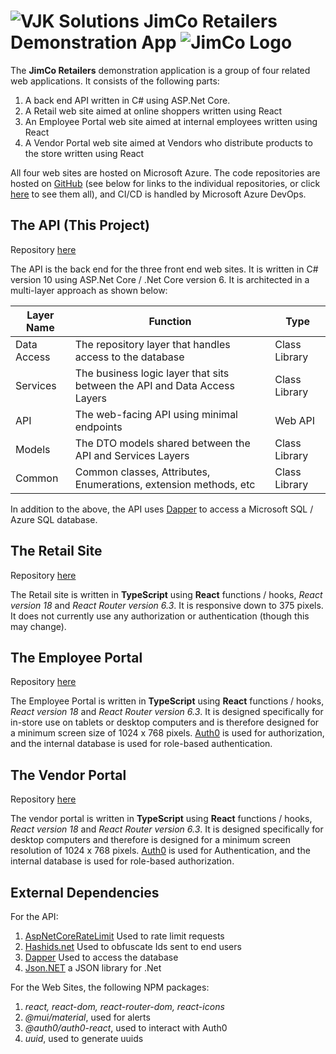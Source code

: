# ![VJK Solutions](https://vjk.solutions/images/logo-64.png) JimCo Retailers Demonstration App ![JimCo Logo](https://vjk.solutions/images/jimcologo-64.png)

The **JimCo Retailers** demonstration application is a group of four related web applications. It consists of the following parts:

1. A back end API written in C# using ASP.Net Core.
2. A Retail web site aimed at online shoppers written using React
3. An Employee Portal web site aimed at internal employees written using React
4. A Vendor Portal web site aimed at Vendors who distribute products to the store written using React

All four web sites are hosted on Microsoft Azure. The code repositories are hosted on [GitHub](https://github.com) (see below for links to the individual repositories, or click [here](https://github.com/vjkrammes) to see them all), and CI/CD is handled by Microsoft Azure DevOps.

## The API (This Project)

Repository [here](https://github.com/vjkrammes/JimCo.api)

The API is the back end for the three front end web sites. It is written in C# version 10 using ASP.Net Core / .Net Core version 6. It is architected in a multi-layer approach as shown below:

|Layer Name|Function|Type|
|----------|--------|----|
|Data Access|The repository layer that handles access to the database|Class Library|
|Services|The business logic layer that sits between the API and Data Access Layers|Class Library|
|API|The web-facing API using minimal endpoints|Web API|
|Models|The DTO models shared between the API and Services Layers|Class Library|
|Common|Common classes, Attributes, Enumerations, extension methods, etc|Class Library|

In addition to the above, the API uses [Dapper](https://github.com/DapperLib/Dapper) to access a Microsoft SQL / Azure SQL database.

## The Retail Site

Repository [here](https://github.com/vjkrammes/jimco.retailsite)

The Retail site is written in **TypeScript** using **React** functions / hooks, *React version 18* and *React Router version 6.3*. It is responsive down to 375 pixels. It does not currently use any authorization or authentication (though this may change).

## The Employee Portal

Repository [here](https://github.com/vjkramems/jimco.employeeportal)

The Employee Portal is written in **TypeScript** using **React** functions / hooks, *React version 18* and *React Router version 6.3*. It is designed specifically for in-store use on tablets or desktop computers and is therefore designed for a minimum screen size of 1024 x 768 pixels. [Auth0](https://auth0.com) is used for authorization, and the internal database is used for role-based authentication. 

## The Vendor Portal

Repository [here](https://github.com/vjkrammes/jimco.vendorportal)

The vendor portal is written in **TypeScript** using **React** functions / hooks, *React version 18* and *React Router version 6.3*. It is designed specifically for desktop computers and therefore is designed for a minimum screen resolution of 1024 x 768 pixels. [Auth0](https://auth0.com) is used for Authentication, and the internal database is used for role-based authorization.

## External Dependencies

For the API:

1. [AspNetCoreRateLimit](https://github.com/stefanprodan/AspNetCoreRateLimit) Used to rate limit requests
2. [Hashids.net](https://hashids.org/net/) Used to obfuscate Ids sent to end users
3. [Dapper](https://github.com/DapperLib/Dapper) Used to access the database
4. [Json.NET](https://www.json.org/json-en.html) a JSON library for .Net

For the Web Sites, the following NPM packages:

1. *react, react-dom, react-router-dom, react-icons*
2. *@mui/material*, used for alerts
3. *@auth0/auth0-react*, used to interact with Auth0
4. *uuid*, used to generate uuids
